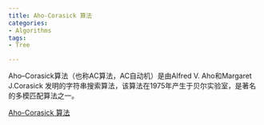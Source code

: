 ```yaml
---
title: Aho-Corasick 算法
categories:
- Algorithms
tags:
- Tree

---
```


Aho–Corasick算法（也称AC算法，AC自动机）是由Alfred V. Aho和Margaret J.Corasick 发明的字符串搜索算法，该算法在1975年产生于贝尔实验室，是著名的多模匹配算法之一。


[Aho-Corasick 算法](https://www.zybuluo.com/Zh1Cheung/note/1075569)
